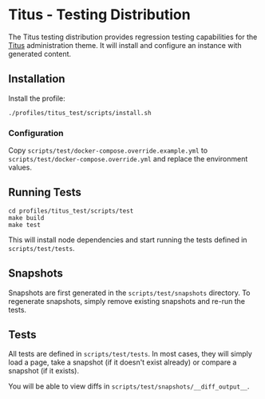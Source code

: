 # Titus - Testing Distribution

The Titus testing distribution provides regression testing capabilities for the
[Titus](https://github.com/ellioseven/titus) administration theme. It will
install and configure an instance with generated content.

## Installation

Install the profile:

```
./profiles/titus_test/scripts/install.sh
```

### Configuration

Copy `scripts/test/docker-compose.override.example.yml` to
`scripts/test/docker-compose.override.yml` and replace the environment values.

## Running Tests

```
cd profiles/titus_test/scripts/test
make build
make test
```

This will install node dependencies and start running the tests defined in
`scripts/test/tests`.

## Snapshots

Snapshots are first generated in the `scripts/test/snapshots` directory. To
regenerate snapshots, simply remove existing snapshots and re-run the tests.

## Tests

All tests are defined in `scripts/test/tests`. In most cases, they will simply
load a page, take a snapshot (if it doesn't exist already) or compare a snapshot
(if it exists).

You will be able to view diffs in `scripts/test/snapshots/__diff_output__`.
